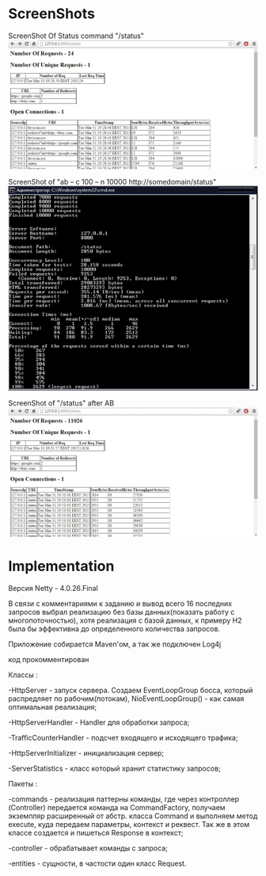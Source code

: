 ScreenShots
===========


ScreenShot Of Status command "/status"
![ScreenShot](https://github.com/JustBeAGuy/NettyServer/blob/master/status.jpg)

ScreenShot of "ab – c 100 – n 10000 http://somedomain/status"
![ScreenShot](https://github.com/JustBeAGuy/NettyServer/blob/master/ab.jpg)

ScreenShot of "/status" after AB
![ScreenShot](https://github.com/JustBeAGuy/NettyServer/blob/master/afterAB.jpg)

Implementation
=============

Версия Netty - 4.0.26.Final

В связи с комментариями к заданию и вывод всего 16 последних запросов выбрал реализацию без базы данных(показать работу с многопоточностью), хотя реализация с базой данных, к примеру H2 была бы эффективна до определенного количества запросов.

Приложение собирается Maven'ом, а так же подключен Log4j

код прокомментирован

Классы :

-HttpServer - запуск сервера. Создаем EventLoopGroup босса, который распредляет по рабочим(потокам), NioEventLoopGroup() - как самая оптимальная реализация;

-HttpServerHandler - Handler для обработки запроса;

-TrafficCounterHandler - подсчет входящего и исходящего трафика;

-HttpServerInitializer - инициализация сервер;

-ServerStatistics - класс который хранит статистику запросов;

Пакеты :

-commands - реализация паттерны команды, где через контроллер (Controller) передается команда на CommandFactory, получаем экземпляр расширенный от абстр. класса Command и выполняем метод execute, куда передаем параметры, контекст и реквест. Так же в этом классе создается и пишеться Response в контекст;

-controller - обрабатывает команды с запроса;

-entities - сущности, в частости один класс Request.
